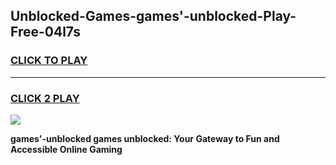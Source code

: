 
## Unblocked-Games-games'-unblocked-Play-Free-04l7s
<h3>
<a href="https://premium76.site?title=games'-unblocked&ref=23A">CLICK TO PLAY</a></h3>
<hr>

<h3>
<a href="https://premium76.site?title=games'-unblocked&ref=23A">CLICK 2 PLAY</a>
  
</h3>

<a href="https://premium76.site?title=games'-unblocked&ref=23A"><img src="https://clearcache.store/games.png"></a>


**games'-unblocked games unblocked: Your Gateway to Fun and Accessible Online Gaming**
